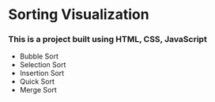 # Sorting Visualization
### This is a project built using HTML, CSS, JavaScript <br/>

- Bubble Sort 
- Selection Sort
- Insertion Sort
- Quick Sort
- Merge Sort